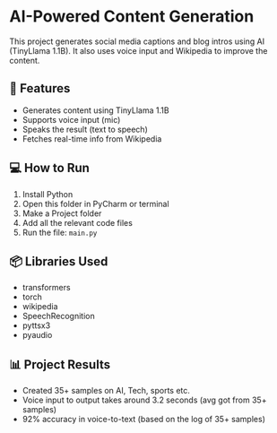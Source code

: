 # AI-Powered Content Generation

This project generates social media captions and blog intros using AI (TinyLlama 1.1B). It also uses voice input and Wikipedia to improve the content.

## 🔧 Features
- Generates content using TinyLlama 1.1B
- Supports voice input (mic)
- Speaks the result (text to speech)
- Fetches real-time info from Wikipedia

## 💻 How to Run
1. Install Python
2. Open this folder in PyCharm or terminal
3. Make a Project folder 
4. Add all the relevant code files
5. Run the file: `main.py`

## 📦 Libraries Used
- transformers
- torch
- wikipedia
- SpeechRecognition
- pyttsx3
- pyaudio

## 📊 Project Results
- Created 35+ samples on AI, Tech, sports etc.
- Voice input to output takes around 3.2 seconds (avg got from 35+ samples)
- 92% accuracy in voice-to-text (based on the log of 35+ samples)



